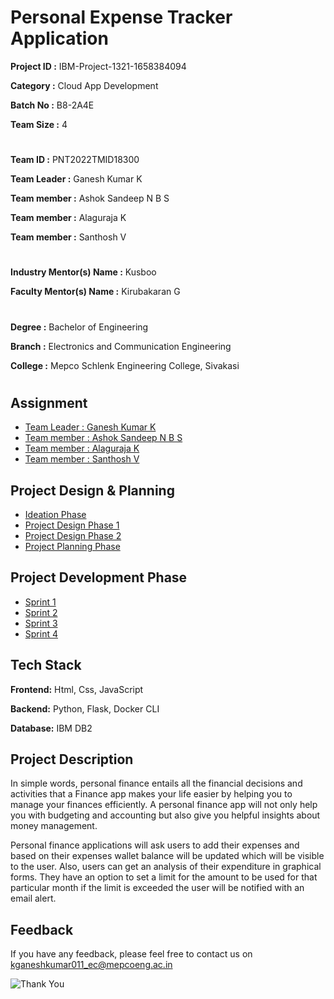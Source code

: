 # Personal Expense Tracker Application

**Project ID :** IBM-Project-1321-1658384094

**Category   :** Cloud App Development

**Batch No   :** B8-2A4E

**Team Size   :** 4

#

**Team ID     :** PNT2022TMID18300

**Team Leader :** Ganesh Kumar K

**Team member :** Ashok Sandeep N B S

**Team member :** Alaguraja K

**Team member :** Santhosh V

#

**Industry Mentor(s) Name :** Kusboo

**Faculty Mentor(s) Name  :** Kirubakaran G

#

**Degree	 :**	Bachelor of Engineering

**Branch	 :**	Electronics and Communication Engineering

**College	:**	Mepco Schlenk Engineering College, Sivakasi

#

## Assignment  
 - [Team Leader : Ganesh Kumar K](https://github.com/IBM-EPBL/IBM-Project-1321-1658384094/tree/main/Assessments/Ganesh%20Kumar%20K)
 - [Team member : Ashok Sandeep N B S](https://github.com/IBM-EPBL/IBM-Project-1321-1658384094/tree/main/Assessments/Ashok%20Sandeep%20N%20B%20S)
 - [Team member : Alaguraja K](https://github.com/IBM-EPBL/IBM-Project-1321-1658384094/tree/main/Assessments/Alaguraja%20K)
 - [Team member : Santhosh V](https://github.com/IBM-EPBL/IBM-Project-1321-1658384094/tree/main/Assessments/Santhosh%20V)

## Project Design & Planning
- [Ideation Phase](https://github.com/IBM-EPBL/IBM-Project-1321-1658384094/tree/main/Project%20Design%20%26%20Planning/Ideation%20Phase)
- [Project Design Phase 1](https://github.com/IBM-EPBL/IBM-Project-1321-1658384094/tree/main/Project%20Design%20%26%20Planning/Project%20Design%20Phase%201)
- [Project Design Phase 2](https://github.com/IBM-EPBL/IBM-Project-1321-1658384094/tree/main/Project%20Design%20%26%20Planning/Project%20Design%20Phase%202)
- [Project Planning Phase](https://github.com/IBM-EPBL/IBM-Project-1321-1658384094/tree/main/Project%20Design%20%26%20Planning/Project%20Planning%20Phase)

## Project Development Phase
- [Sprint 1](https://github.com/IBM-EPBL/IBM-Project-1321-1658384094/tree/main/Project%20Development%20Phase/Sprint%201)
- [Sprint 2](https://github.com/IBM-EPBL/IBM-Project-1321-1658384094/tree/main/Project%20Development%20Phase/Sprint%202)
- [Sprint 3](https://github.com/IBM-EPBL/IBM-Project-1321-1658384094/tree/main/Project%20Development%20Phase/Sprint%203)
- [Sprint 4](https://github.com/IBM-EPBL/IBM-Project-1321-1658384094/tree/main/Project%20Development%20Phase/Sprint%204)

## Tech Stack

**Frontend:** Html, Css, JavaScript

**Backend:** Python, Flask, Docker CLI

**Database:** IBM DB2

## Project Description

In simple words, personal finance entails all the financial decisions and activities that a Finance app makes your life easier by helping you to manage your finances efficiently. A personal finance app will not only help you with budgeting and accounting but also give you helpful insights about money management.

Personal finance applications will ask users to add their expenses and based on their expenses wallet balance will be updated which will be visible to the user. Also, users can get an analysis of their expenditure in graphical forms. They have an option to set a limit for the amount to be used for that particular month if the limit is exceeded the user will be notified with an email alert.

## Feedback
If you have any feedback, please feel free to contact us on kganeshkumar011_ec@mepcoeng.ac.in

![Thank You](https://github.com/kganeshkumar011/Mine/blob/main/Thank%20You.jpg)

